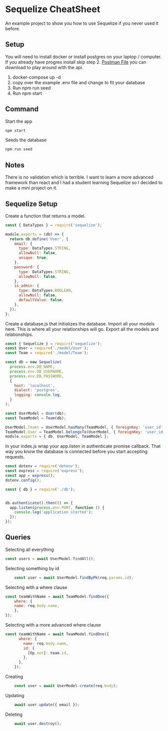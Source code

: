 # Sequelize CheatSheet

An example project to show you how to use Sequelize if you never used it before.

## Setup

You will need to install docker or install postgres on your laptop / computer.  If you already have progres install skip step 2. [Postman File](./postman-collection.json) you can download to play around with the api.

1. docker-compose up -d
2. copy over the example .env file and change to fit your database
3. Run npm run seed
4. Run npm start

## Command

Start the app

```bash
npm start
```
Seeds the database

```bash
npm run seed
```

## Notes

There is no validation which is terrible.  I want to learn a more advanced framework than react and I had a student learning Sequelize so I decided to make a mini project on it. 

## Sequelize Setup

Create a function that returns a model.

```js
const { DataTypes } = require('sequelize');

module.exports = (db) => {
  return db.define('User', {
    email: {
      type: DataTypes.STRING,
      allowNull: false,
      unique: true,
    },
    password: {
      type: DataTypes.STRING,
      allowNull: false,
    },
    is_admin: {
      type: DataTypes.BOOLEAN,
      allowNull: false,
      defaultValue: false,
    },
  });
};
```

Create a database.js that initializes the database.  Import all your models here.  This is where all your relationships will go.  Export all the models and relationships.

```js
const { Sequelize } = require('sequelize');
const User = require('./model/User');
const Team = require('./model/Team');

const db = new Sequelize(
  process.env.DB_NAME,
  process.env.DB_USERNAME,
  process.env.DB_PASSWORD,
  {
    host: 'localhost',
    dialect: 'postgres',
    logging: console.log,
  }
);

const UserModel = User(db);
const TeamModel = Team(db);

UserModel.Teams = UserModel.hasMany(TeamModel, { foreignKey: 'user_id' });
TeamModel.User = TeamModel.belongsTo(UserModel, { foreignKey: 'user_id' });
module.exports = { db, UserModel, TeamModel };

```

In your index.js wrap your app.listen in authenticate promise callback.  That way you know the database is connected before you start accepting requests.

```js
const dotenv = require('dotenv');
const express = require('express');
const app = express();
dotenv.config();

const { db } = require('./db');


db.authenticate().then(() => {
  app.listen(process.env.PORT, function () {
    console.log('application started');
  });
});
```

## Queries

Selecting all everything

```js
const users = await UserModel.findAll();
```

Selecting something by id

```js
    const user = await UserModel.findByPk(req.params.id);
```

Selecting with a where clause

```js
const teamWithName = await TeamModel.findOne({
    where: {
    name: req.body.name,
    },
});
```

Selecting with a more advanced where clause

```js
const teamWithName = await TeamModel.findOne({
      where: {
        name: req.body.name,
        id: {
          [Op.not]: team.id,
        },
      },
    });
```

Creating 

```js
    const user = await UserModel.create(req.body);
```

Updating

```js
    await user.update({ email });
```

Deleting

```js
    await user.destroy();
```